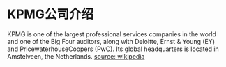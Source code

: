 # KPMG公司介绍

KPMG is one of the largest professional services companies in the world and one of the Big Four auditors, along with Deloitte, Ernst & Young (EY) and PricewaterhouseCoopers (PwC). Its global headquarters is located in Amstelveen, the Netherlands. [source: wikipedia][1]

[1]:	http://en.wikipedia.org/wiki/KPMG "KPMG"